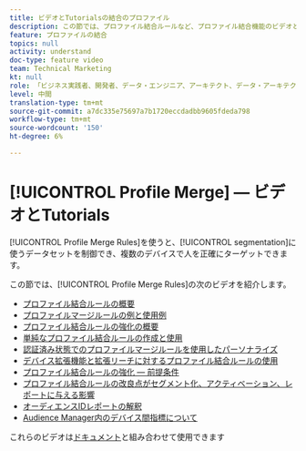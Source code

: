 ```yaml
---
title: ビデオとTutorialsの結合のプロファイル
description: この節では、プロファイル結合ルールなど、プロファイル結合機能のビデオとチュートリアルを紹介します。
feature: プロファイルの結合
topics: null
activity: understand
doc-type: feature video
team: Technical Marketing
kt: null
role: 「ビジネス実践者、開発者、データ・エンジニア、アーキテクト、データ・アーキテクト、管理者、リーダー」
level: 中間
translation-type: tm+mt
source-git-commit: a7dc335e75697a7b1720eccdadbb9605fdeda798
workflow-type: tm+mt
source-wordcount: '150'
ht-degree: 6%

---
```



# [!UICONTROL Profile Merge]  — ビデオとTutorials

[!UICONTROL Profile Merge Rules]を使うと、[!UICONTROL segmentation]に使うデータセットを制御でき、複数のデバイスで人を正確にターゲットできます。

この節では、[!UICONTROL Profile Merge Rules]の次のビデオを紹介します。

* [プロファイル結合ルールの概要](overview-of-profile-merge-rules.md)
* [プロファイルマージルールの例と使用例](profile-merge-rule-examples-and-use-cases.md)
* [プロファイル結合ルールの強化の概要](overview-of-profile-merge-rule-enhancements.md)
* [単純なプロファイル結合ルールの作成と使用](creating-and-using-simple-profile-merge-rules.md)
* [認証済み状態でのプロファイルマージルールを使用したパーソナライズ](using-profile-merge-rules-to-personalize-in-an-authenticated-state.md)
* [デバイス拡張機能と拡張リーチに対するプロファイル結合ルールの使用](using-profile-merge-rules-for-device-extension-and-increased-reach.md)
* [プロファイル結合ルールの強化 — 前提条件](profile-merge-rule-enhancements-pre-requisites.md)
* [プロファイル結合ルールの改良点がセグメント化、アクティベーション、レポートに与える影響](how-profile-merge-rule-enhancements-impact-segmentation-activation-and-reporting.md)
* [オーディエンスIDレポートの解釈](interpret-audience-identity-reporting.md)
* [Audience Manager内のデバイス間指標について](understanding-cross-device-metrics-in-audience-manager.md)

これらのビデオは[ドキュメント](https://docs.adobe.com/help/ja-JP/audience-manager/user-guide/features/profile-merge-rules/merge-rules-overview.html)と組み合わせて使用できます

